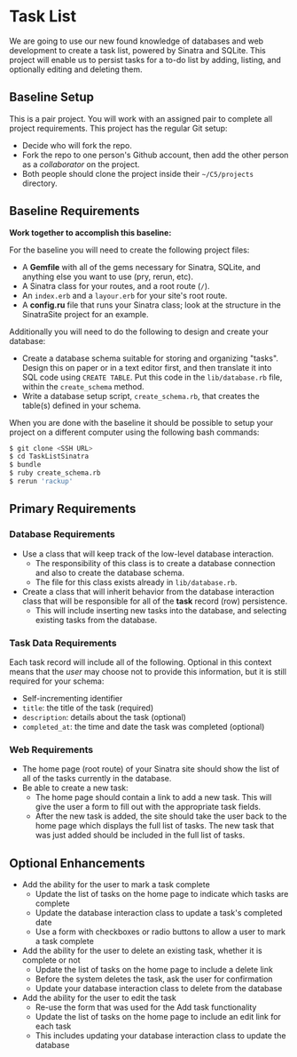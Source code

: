 # Task List
We are going to use our new found knowledge of databases and web development to create a task list, powered by Sinatra and SQLite. This project will enable us to persist tasks for a to-do list by adding, listing, and optionally editing and deleting them.

## Baseline Setup
This is a pair project. You will work with an assigned pair to complete all project requirements. This project has the regular Git setup:

- Decide who will fork the repo.
- Fork the repo to one person's Github account, then add the other person as a _collaborator_ on the project.
- Both people should clone the project inside their `~/C5/projects` directory.

## Baseline Requirements
**Work together to accomplish this baseline:**

For the baseline you will need to create the following project files:

- A __Gemfile__ with all of the gems necessary for Sinatra, SQLite, and anything else you want to use (pry, rerun, etc).
- A Sinatra class for your routes, and a root route (`/`).
- An `index.erb` and a `layour.erb` for your site's root route.
- A __config.ru__ file that runs your Sinatra class; look at the structure in the SinatraSite project for an example.

Additionally you will need to do the following to design and create your database:

- Create a database schema suitable for storing and organizing "tasks". Design this on paper or in a text editor first, and then translate it into SQL code using `CREATE TABLE`. Put this code in the `lib/database.rb` file, within the `create_schema` method.
- Write a database setup script, `create_schema.rb`, that creates the table(s) defined in your schema.

When you are done with the baseline it should be possible to setup your project on a different computer using the following bash commands:
```bash
$ git clone <SSH URL>
$ cd TaskListSinatra
$ bundle
$ ruby create_schema.rb
$ rerun 'rackup'
```

## Primary Requirements

### Database Requirements
- Use a class that will keep track of the low-level database interaction.
  - The responsibility of this class is to create a database connection and also to create the database schema.
  - The file for this class exists already in `lib/database.rb`.
- Create a class that will inherit behavior from the database interaction class that will be responsible for all of the **task** record (row) persistence.
  - This will include inserting new tasks into the database, and selecting existing tasks from the database.

### Task Data Requirements
Each task record will include all of the following. Optional in this context means that the _user_ may choose not to provide this information, but it is still required for your schema:

- Self-incrementing identifier
- `title`: the title of the task (required)
- `description`: details about the task (optional)
- `completed_at`: the time and date the task was completed (optional)

### Web Requirements
- The home page (root route) of your Sinatra site should show the list of all of the tasks currently in the database.
- Be able to create a new task:
  - The home page should contain a link to add a new task. This will give the user a form to fill out with the appropriate task fields.
  - After the new task is added, the site should take the user back to the home page which displays the full list of tasks. The new task that was just added should be included in the full list of tasks.

## Optional Enhancements 
- Add the ability for the user to mark a task complete
  - Update the list of tasks on the home page to indicate which tasks are complete
  - Update the database interaction class to update a task's completed date
  - Use a form with checkboxes or radio buttons to allow a user to mark a task complete
- Add the ability for the user to delete an existing task, whether it is complete or not
  - Update the list of tasks on the home page to include a delete link
  - Before the system deletes the task, ask the user for confirmation
  - Update your database interaction class to delete from the database
- Add the ability for the user to edit the task
  - Re-use the form that was used for the Add task functionality
  - Update the list of tasks on the home page to include an edit link for each task
  - This includes updating your database interaction class to update the database
